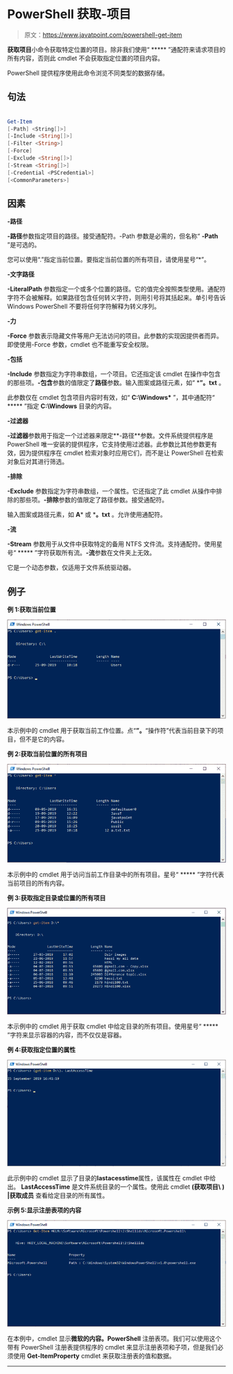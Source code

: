 # PowerShell 获取-项目

> 原文：<https://www.javatpoint.com/powershell-get-item>

**获取项目**小命令获取特定位置的项目。除非我们使用“ ***** ”通配符来请求项目的所有内容，否则此 cmdlet 不会获取指定位置的项目内容。

PowerShell 提供程序使用此命令浏览不同类型的数据存储。

## 句法

```ps1

Get-Item
[-Path] <String[]>]
[-Include <String[]>] 
[-Filter <String>]
[-Force]
[-Exclude <String[]>]
[-Stream <String[]>]
[-Credential <PSCredential>] 
[<CommonParameters>]

```

## 因素

**-路径**

**-路径**参数指定项目的路径。接受通配符。-Path 参数是必需的，但名称“ **-Path** ”是可选的。

您可以使用“.”指定当前位置。要指定当前位置的所有项目，请使用星号“*”。

**-文字路径**

**-LiteralPath** 参数指定一个或多个位置的路径。它的值完全按照类型使用。通配符字符不会被解释。如果路径包含任何转义字符，则用引号将其括起来。单引号告诉 Windows PowerShell 不要将任何字符解释为转义序列。

**-力**

**-Force** 参数表示隐藏文件等用户无法访问的项目。此参数的实现因提供者而异。即使使用-Force 参数，cmdlet 也不能重写安全权限。

**-包括**

**-Include** 参数指定为字符串数组，一个项目。它还指定该 cmdlet 在操作中包含的那些项。**-包含**参数的值限定了**路径**参数。输入图案或路径元素，如“ ***”。txt** 。

此参数仅在 cmdlet 包含项目内容时有效，如“ **C:\Windows\*** ”，其中通配符“ ***** ”指定 **C:\Windows** 目录的内容。

**-过滤器**

**-过滤器**参数用于指定一个过滤器来限定**-路径**参数。文件系统提供程序是 PowerShell 唯一安装的提供程序，它支持使用过滤器。此参数比其他参数更有效，因为提供程序在 cmdlet 检索对象时应用它们，而不是让 PowerShell 在检索对象后对其进行筛选。

**-排除**

**-Exclude** 参数指定为字符串数组，一个属性。它还指定了此 cmdlet 从操作中排除的那些项。**-排除**参数的值限定了路径参数。接受通配符。

输入图案或路径元素，如 **A*** 或 ***。txt** 。允许使用通配符。

**-流**

**-Stream** 参数用于从文件中获取特定的备用 NTFS 文件流。支持通配符。使用星号“ ***** ”字符获取所有流。**-流**参数在文件夹上无效。

它是一个动态参数，仅适用于文件系统驱动器。

## 例子

**例 1:获取当前位置**

![PowerShell Get-Item](img/b2c4474b82625041d2fc98c5f68e7755.png)

本示例中的 cmdlet 用于获取当前工作位置。点“**”。**“操作符”代表当前目录下的项目，但不是它的内容。

**例 2:获取当前位置的所有项目**

![PowerShell Get-Item](img/1a63cfd160cba8f8fa053d72a34ee208.png)

本示例中的 cmdlet 用于访问当前工作目录中的所有项目。星号“ ***** ”字符代表当前项目的所有内容。

**例 3:获取指定目录或位置的所有项目**

![PowerShell Get-Item](img/5d81c12be88ff82d9a93f19b23115465.png)

本示例中的 cmdlet 用于获取 cmdlet 中给定目录的所有项目。使用星号“ ***** ”字符来显示容器的内容，而不仅仅是容器。

**例 4:获取指定位置的属性**

![PowerShell Get-Item](img/2d15fc822da7f550ff0b9181f6bc370f.png)

此示例中的 cmdlet 显示了目录的**lastacesstime**属性，该属性在 cmdlet 中给出。 **LastAccessTime** 是文件系统目录的一个属性。使用此 cmdlet **(获取项目\ <directory-name>) |获取成员</directory-name>** 查看给定目录的所有属性。

**示例 5:显示注册表项的内容**

![PowerShell Get-Item](img/799b86dff3cf470fefa1ea4866083c4f.png)

在本例中，cmdlet 显示**微软的内容。PowerShell** 注册表项。我们可以使用这个带有 PowerShell 注册表提供程序的 cmdlet 来显示注册表项和子项，但是我们必须使用 **Get-ItemProperty** cmdlet 来获取注册表的值和数据。

* * *